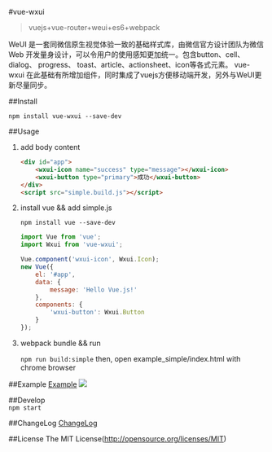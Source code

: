 #vue-wxui 
> vuejs+vue-router+weui+es6+webpack

WeUI 是一套同微信原生视觉体验一致的基础样式库，由微信官方设计团队为微信 Web 开发量身设计，可以令用户的使用感知更加统一。包含button、cell、dialog、 progress、 toast、article、actionsheet、icon等各式元素。
vue-wxui 在此基础有所增加组件，同时集成了vuejs方便移动端开发，另外与WeUI更新尽量同步。

##Install
```
npm install vue-wxui --save-dev
```
##Usage

1. add body content

    ```html
    <div id="app">
        <wxui-icon name="success" type="message"></wxui-icon>
        <wxui-button type="primary">成功</wxui-button>
    </div>
    <script src="simple.build.js"></script>
    ```

2. install vue && add simple.js

    `npm install vue --save-dev`
    ```js
    import Vue from 'vue';
    import Wxui from 'vue-wxui';
    
    Vue.component('wxui-icon', Wxui.Icon);
    new Vue({
        el: '#app',
        data: {
            message: 'Hello Vue.js!'
        },
        components: {
            'wxui-button': Wxui.Button
        }
    });
    ```
    
3. webpack bundle && run
 
    `npm run build:simple`
    then, open example_simple/index.html with chrome browser
    
##Example
[Example](http://ifxc.github.io/vue-wxui)
![](http://ifxc.github.io/vue-wxui/qr.png)
    
##Develop  
`npm start`   
   
##ChangeLog
[ChangeLog](http://github.com/ifxc/vue-wxui/blob/master/CHANGELOG.md)  

##License
The MIT License(http://opensource.org/licenses/MIT)    
    